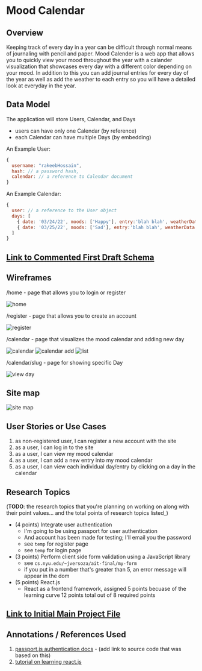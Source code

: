# Mood Calendar 

## Overview

Keeping track of every day in a year can be difficult through normal means of journaling with pencil and paper. Mood Calender is a web app that allows you to quickly 
view your mood throughout the year with a calander visualization that showcases every day with a different color depending on your mood. In addition to this you can add 
journal entries for every day of the year as well as add the weather to each entry so you will have a detailed look at everyday in the year. 

## Data Model

The application will store Users, Calendar, and Days

* users can have only one Calendar (by reference)
* each Calendar can have multiple Days (by embedding)

An Example User:

```javascript
{
  username: "rakeebHossain",
  hash: // a password hash,
  calendar: // a reference to Calendar document
}
```

An Example Calendar:

```javascript
{
  user: // a reference to the User object
  days: [
    { date: '03/24/22', moods: ['Happy'], entry:'blah blah', weatherData:'Cloudy 50 °F'},
    { date: '03/25/22', moods: ['Sad'], entry:'blah blah', weatherData:'Cloudy 50 °F',
  ]
}
```

## [Link to Commented First Draft Schema](db.js) 

## Wireframes

/home - page that allows you to login or register

![home](documentation/home.PNG)

/register - page that allows you to create an account

![register](documentation/register.PNG)

/calendar - page that visualizes the mood calendar and adding new day

![calendar](documentation/calendar.PNG)
![calendar add](documentation/calendar-add.PNG)
![list](documentation/calendar.PNG)

/calendar/slug - page for showing specific Day

![view day](documentation/calendar-slug.PNG)

## Site map

![site map](documentation/sitemap.PNG)

## User Stories or Use Cases

1. as non-registered user, I can register a new account with the site
2. as a user, I can log in to the site
3. as a user, I can view my mood calendar
4. as a user, I can add a new entry into my mood calendar
5. as a user, I can view each individual day/entry by clicking on a day in the calendar

## Research Topics

(__TODO__: the research topics that you're planning on working on along with their point values... and the total points of research topics listed_)

* (4 points) Integrate user authentication
    * I'm going to be using passport for user authentication
    * And account has been made for testing; I'll email you the password
    * see <code>temp</code> for register page
    * see <code>temp</code> for login page
* (3 points) Perform client side form validation using a JavaScript library
    * see <code>cs.nyu.edu/~jversoza/ait-final/my-form</code>
    * if you put in a number that's greater than 5, an error message will appear in the dom
* (5 points) React.js
    * React as a frontend framework, assigned 5 points becuase of the learning curve
12 points total out of 8 required points 

## [Link to Initial Main Project File](app.js) 


## Annotations / References Used

1. [passport.js authentication docs](http://passportjs.org/docs) - (add link to source code that was based on this)
2. [tutorial on learning react.js](https://reactjs.org/tutorial/tutorial.html)

